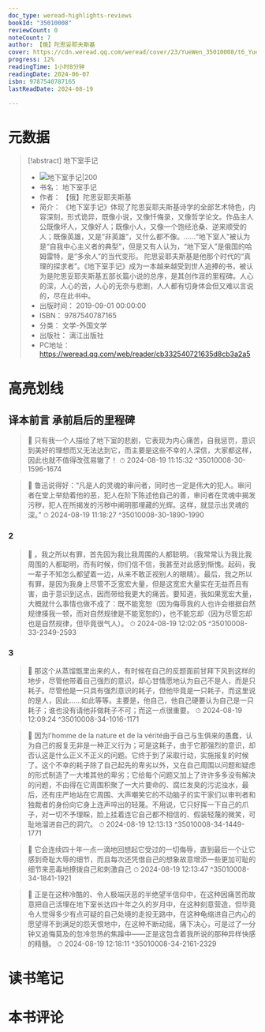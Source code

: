 ```yaml
---
doc_type: weread-highlights-reviews
bookId: "35010008"
reviewCount: 0
noteCount: 7
author: 【俄】陀思妥耶夫斯基
cover: https://cdn.weread.qq.com/weread/cover/23/YueWen_35010008/t6_YueWen_35010008.jpg
progress: 12%
readingTime: 1小时8分钟
readingDate: 2024-06-07
isbn: 9787540787165
lastReadDate: 2024-08-19

---
```

# 元数据
> [!abstract] 地下室手记
> - ![ 地下室手记|200](https://cdn.weread.qq.com/weread/cover/23/YueWen_35010008/t6_YueWen_35010008.jpg)
> - 书名： 地下室手记
> - 作者： 【俄】陀思妥耶夫斯基
> - 简介： 《地下室手记》体现了陀思妥耶夫斯基诗学的全部艺术特色，内容深刻，形式诡异，既像小说，又像忏悔录，又像哲学论文。作品主人公既像坏人，又像好人；既像小人，又像一个饱经沧桑、逆来顺受的人；既像英雄，又是“非英雄”，又什么都不像。……“地下室人”被认为是“自我中心主义者的典型”，但是又有人认为，“地下室人”是俄国的哈姆雷特，是“多余人”的当代变形。 陀思妥耶夫斯基是他那个时代的“真理的探求者”。《地下室手记》成为一本越来越受到世人追捧的书，被认为是陀思妥耶夫斯基五部长篇小说的总序，是其创作涯的里程碑。人心的深，人心的苦，人心的无奈与悲剧，人人都有切身体会但又难以言说的，尽在此书中。
> - 出版时间： 2019-09-01 00:00:00
> - ISBN： 9787540787165
> - 分类： 文学-外国文学
> - 出版社： 漓江出版社
> - PC地址：https://weread.qq.com/web/reader/cb332540721635d8cb3a2a5

# 高亮划线

## 译本前言 承前启后的里程碑

> 📌 只有我一个人描绘了地下室的悲剧，它表现为内心痛苦，自我惩罚，意识到美好的理想而又无法达到它，而主要是这些不幸的人深信，大家都这样，因此也就不值得改弦易辙了！ 
> ⏱ 2024-08-19 11:15:32 ^35010008-30-1596-1674

> 📌 鲁迅说得好：“凡是人的灵魂的审问者，同时也一定是伟大的犯人。审问者在堂上举劾着他的恶，犯人在阶下陈述他自己的善，审问者在灵魂中揭发污秽，犯人在所揭发的污秽中阐明那埋藏的光辉。这样，就显示出灵魂的深。” 
> ⏱ 2024-08-19 11:18:27 ^35010008-30-1890-1990

### 2

> 📌 。我之所以有罪，首先因为我比我周围的人都聪明。（我常常认为我比我周围的人都聪明，而有时候，你们信不信，我甚至对此感到惭愧。起码，我一辈子不知怎么都望着一边，从来不敢正视别人的眼睛）。最后，我之所以有罪，是因为我身上尽管不乏宽宏大量，但是这宽宏大量实在无益而且有害，由于意识到这点，因而带给我更大的痛苦。要知道，我如果宽宏大量，大概就什么事情也做不成了：既不能宽恕（因为侮辱我的人也许会根据自然规律揍我一顿，而对自然规律是不能宽恕的），也不能忘却（因为尽管忘却也是自然规律，但毕竟很气人）。 
> ⏱ 2024-08-19 12:02:05 ^35010008-33-2349-2593

### 3

> 📌 那这个从蒸馏甑里出来的人，有时候在自己的反题面前甘拜下风到这样的地步，尽管他带着自己强烈的意识，却心甘情愿地认为自己不是人，而是只耗子。尽管他是一只具有强烈意识的耗子，但他毕竟是一只耗子，而这里说的是人，因此……如此等等。主要是，他自己，他自己硬要认为自己是一只耗子；谁也没有请他非做耗子不可；而这一点很重要。 
> ⏱ 2024-08-19 12:09:24 ^35010008-34-1016-1171

> 📌 因为l'homme de la nature et de la vérité由于自己与生俱来的愚蠢，认为自己的报复无非是一种正义行为；可是这耗子，由于它那强烈的意识，却否认这是什么正义不正义的问题。它终于到了采取行动，实施报复的时候了。这个不幸的耗子除了自己起先的卑劣以外，又在自己周围以问题和疑虑的形式制造了一大堆其他的卑劣；它给每个问题又加上了许许多多没有解决的问题，不由得在它周围积聚了一大片要命的、腐烂发臭的污泥浊水，最后，还有庄严地站在它周围、大声嘲笑它的不动脑子的实干家们以审判者和独裁者的身份向它身上连声啐出的轻蔑。不用说，它只好挥一下自己的爪子，对一切不予理睬，脸上挂着连它自己都不相信的、假装轻蔑的微笑，可耻地溜进自己的洞穴。 
> ⏱ 2024-08-19 12:13:13 ^35010008-34-1449-1771

> 📌 它会连续四十年一点一滴地回想起它受过的一切侮辱，直到最后一个让它感到奇耻大辱的细节，而且每次还凭借自己的想象故意增添一些更加可耻的细节来恶毒地撩拨自己和刺激自己 
> ⏱ 2024-08-19 12:13:47 ^35010008-34-1841-1921

> 📌 正是在这种冷酷的、令人极端厌恶的半绝望半信仰中，在这种因痛苦而故意把自己活埋在地下室长达四十年之久的岁月中，在这种刻意营造，但毕竟令人觉得多少有点可疑的自己处境的走投无路中，在这种龟缩进自己内心的愿望得不到满足的怨天恨地中，在这种不断动摇，痛下决心，可是过了一分钟又追悔莫及的忽冷忽热的焦躁中——正是这包含着我所说的那种异样快感的精髓。 
> ⏱ 2024-08-19 12:18:11 ^35010008-34-2161-2329

# 读书笔记

# 本书评论

